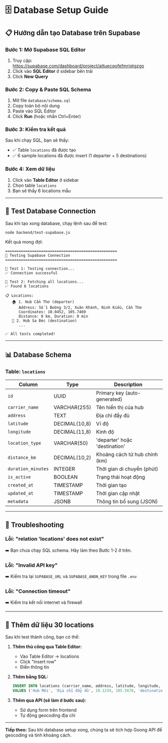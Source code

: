 # 🗄️ Database Setup Guide

## 📋 Hướng dẫn tạo Database trên Supabase

### Bước 1: Mở Supabase SQL Editor

1. Truy cập: https://supabase.com/dashboard/project/attuecqofefmrjqtgzgo
2. Click vào **SQL Editor** ở sidebar bên trái
3. Click **New Query**

### Bước 2: Copy & Paste SQL Schema

1. Mở file `database/schema.sql`
2. Copy toàn bộ nội dung
3. Paste vào SQL Editor
4. Click **Run** (hoặc nhấn Ctrl+Enter)

### Bước 3: Kiểm tra kết quả

Sau khi chạy SQL, bạn sẽ thấy:
- ✅ Table `locations` đã được tạo
- ✅ 6 sample locations đã được insert (1 departer + 5 destinations)

### Bước 4: Xem dữ liệu

1. Click vào **Table Editor** ở sidebar
2. Chọn table `locations`
3. Bạn sẽ thấy 6 locations mẫu

---

## 🧪 Test Database Connection

Sau khi tạo xong database, chạy lệnh sau để test:

```bash
node backend/test-supabase.js
```

Kết quả mong đợi:
```
==================================================
🧪 Testing Supabase Connection
==================================================

📡 Test 1: Testing connection...
✅ Connection successful

📍 Test 2: Fetching all locations...
✅ Found 6 locations

📋 Locations:
   🏠 1. Hub Cần Thơ (departer)
      Address: Số 1 Đường 3/2, Xuân Khánh, Ninh Kiều, Cần Thơ
      Coordinates: 10.0452, 105.7469
      Distance: 0 km, Duration: 0 min
   📍 2. Hub Sa Đéc (destination)
      ...

✅ All tests completed!
```

---

## 📊 Database Schema

### Table: `locations`

| Column | Type | Description |
|--------|------|-------------|
| `id` | UUID | Primary key (auto-generated) |
| `carrier_name` | VARCHAR(255) | Tên hiển thị của hub |
| `address` | TEXT | Địa chỉ đầy đủ |
| `latitude` | DECIMAL(10,8) | Vĩ độ |
| `longitude` | DECIMAL(11,8) | Kinh độ |
| `location_type` | VARCHAR(50) | 'departer' hoặc 'destination' |
| `distance_km` | DECIMAL(10,2) | Khoảng cách từ hub chính (km) |
| `duration_minutes` | INTEGER | Thời gian di chuyển (phút) |
| `is_active` | BOOLEAN | Trạng thái hoạt động |
| `created_at` | TIMESTAMP | Thời gian tạo |
| `updated_at` | TIMESTAMP | Thời gian cập nhật |
| `metadata` | JSONB | Thông tin bổ sung (JSON) |

---

## 🔧 Troubleshooting

### Lỗi: "relation 'locations' does not exist"
➡️ Bạn chưa chạy SQL schema. Hãy làm theo Bước 1-2 ở trên.

### Lỗi: "Invalid API key"
➡️ Kiểm tra lại `SUPABASE_URL` và `SUPABASE_ANON_KEY` trong file `.env`

### Lỗi: "Connection timeout"
➡️ Kiểm tra kết nối internet và firewall

---

## 📝 Thêm dữ liệu 30 locations

Sau khi test thành công, bạn có thể:

1. **Thêm thủ công qua Table Editor:**
   - Vào Table Editor → locations
   - Click "Insert row"
   - Điền thông tin

2. **Thêm bằng SQL:**
   ```sql
   INSERT INTO locations (carrier_name, address, latitude, longitude, location_type) 
   VALUES ('Hub Mới', 'Địa chỉ đầy đủ', 10.1234, 105.5678, 'destination');
   ```

3. **Thêm qua API (sẽ làm ở bước sau):**
   - Sử dụng form trên frontend
   - Tự động geocoding địa chỉ

---

**Tiếp theo:** Sau khi database setup xong, chúng ta sẽ tích hợp Goong API để geocoding và tính khoảng cách.

